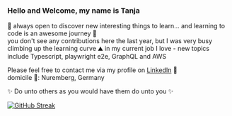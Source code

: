 ### Hello and Welcome, my name is Tanja

📌 always open to discover new interesting things to learn... and learning to code is an awesome journey :rocket:  
you don't see any contributions here the last year, but I was very busy climbing up the learning curve ⛰ in my current job I love - new topics include Typescript, playwright e2e, GraphQL and AWS 

Please feel free to contact me via my profile on [LinkedIn](https://www.linkedin.com/in/tanja-suess/) :satellite:  
domicile 🏡: Nuremberg, Germany  

:sparkles: Do unto others as you would have them do unto you :sparkles:

[![GitHub Streak](https://github-readme-streak-stats.herokuapp.com/?user=ttaannjjaa)](https://git.io/streak-stats)
